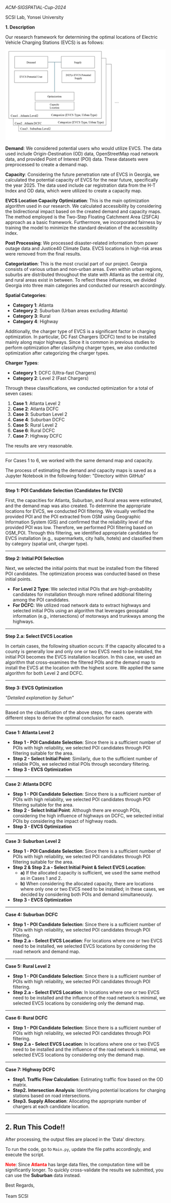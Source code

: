 *ACM-SIGSPATIAL-Cup-2024*

SCSI Lab, Yonsei University

**1. Description**

Our research framework for determining the optimal locations of Electric Vehicle Charging Stations (EVCS) is as follows:

![Project Framework](./figure/project_framework.jpg)

**Demand**: We considered potential users who would utilize EVCS. The data used include Origin-Destination (OD) data, OpenStreetMap road network data, and provided Point of Interest (POI) data. These datasets were preprocessed to create a demand map.

**Capacity**: Considering the future penetration rate of EVCS in Georgia, we calculated the potential capacity of EVCS for the near future, specifically the year 2025. The data used include car registration data from the H-T Index and OD data, which were utilized to create a capacity map.

**EVCS Location Capacity Optimization**: This is the main optimization algorithm used in our research. We calculated accessibility by considering the bidirectional impact based on the created demand and capacity maps. The method employed is the Two-Step Floating Catchment Area (2SFCA) approach as a basic framework. Furthermore, we incorporated fairness by training the model to minimize the standard deviation of the accessibility index.

**Post Processing**: We processed disaster-related information from power outage data and Justice40 Climate Data. EVCS locations in high-risk areas were removed from the final results.

**Categorization**: This is the most crucial part of our project. Georgia consists of various urban and non-urban areas. Even within urban regions, suburbs are distributed throughout the state with Atlanta as the central city, and rural areas exist in between. To reflect these influences, we divided Georgia into three main categories and conducted our research accordingly.

**Spatial Categories**:

- **Category 1**: Atlanta
- **Category 2**: Suburban (Urban areas excluding Atlanta)
- **Category 3**: Rural
- **Category 4**: Highway

Additionally, the charger type of EVCS is a significant factor in charging optimization. In particular, DC Fast Chargers (DCFC) tend to be installed mainly along major highways. Since it is common in previous studies to perform optimization after classifying charger types, we also conducted optimization after categorizing the charger types.

**Charger Types**:

- **Category 1**: DCFC (Ultra-fast Chargers)
- **Category 2**: Level 2 (Fast Chargers)

Through these classifications, we conducted optimization for a total of seven cases:

1. **Case 1**: Atlanta Level 2
2. **Case 2**: Atlanta DCFC
3. **Case 3**: Suburban Level 2
4. **Case 4**: Suburban DCFC
5. **Case 5**: Rural Level 2
6. **Case 6**: Rural DCFC
7. **Case 7**: Highway DCFC

The results are very reasonable.

---

For Cases 1 to 6, we worked with the same demand map and capacity.

The process of estimating the demand and capacity maps is saved as a Jupyter Notebook in the following folder: "Directory within GitHub"

---

**Step 1: POI Candidate Selection (Candidates for EVCS)**

First, the capacities for Atlanta, Suburban, and Rural areas were estimated, and the demand map was also created. To determine the appropriate locations for EVCS, we conducted POI filtering. We visually verified the provided POI and the POI extracted from OSM using Geographic Information System (GIS) and confirmed that the reliability level of the provided POI was low. Therefore, we performed POI filtering based on OSM_POI. Through this filtering, we identified appropriate candidates for EVCS installation (e.g., supermarkets, city halls, hotels) and classified them by category (spatial unit, charger type).

---

**Step 2: Initial POI Selection**

Next, we selected the initial points that must be installed from the filtered POI candidates. The optimization process was conducted based on these initial points.

- **For Level 2 Type**: We selected initial POIs that are high-probability candidates for installation through more refined additional filtering among the POI candidates.
- **For DCFC**: We utilized road network data to extract highways and selected initial POIs using an algorithm that leverages geospatial information (e.g., intersections) of motorways and trunkways among the highways.

---

**Step 2.a: Select EVCS Location**

In certain cases, the following situation occurs: If the capacity allocated to a county is generally low and only one or two EVCS need to be installed, the initial POI becomes the EVCS installation location. In this case, we used an algorithm that cross-examines the filtered POIs and the demand map to install the EVCS at the location with the highest score. We applied the same algorithm for both Level 2 and DCFC.

---

**Step 3: EVCS Optimization**

*"Detailed explanation by Sehun"*

---

Based on the classification of the above steps, the cases operate with different steps to derive the optimal conclusion for each.

---

**Case 1: Atlanta Level 2**

- **Step 1 - POI Candidate Selection**: Since there is a sufficient number of POIs with high reliability, we selected POI candidates through POI filtering suitable for the area.
- **Step 2 - Select Initial Point**: Similarly, due to the sufficient number of reliable POIs, we selected initial POIs through secondary filtering.
- **Step 3 - EVCS Optimization**

---

**Case 2: Atlanta DCFC**

- **Step 1 - POI Candidate Selection**: Since there is a sufficient number of POIs with high reliability, we selected POI candidates through POI filtering suitable for the area.
- **Step 2 - Select Initial Point**: Although there are enough POIs, considering the high influence of highways on DCFC, we selected initial POIs by considering the impact of highway roads.
- **Step 3 - EVCS Optimization**

---

**Case 3: Suburban Level 2**

- **Step 1 - POI Candidate Selection**: Since there is a sufficient number of POIs with high reliability, we selected POI candidates through POI filtering suitable for the area.
- **Step 2 & Step 2.a - Select Initial Point & Select EVCS Location**:
  - **a)** If the allocated capacity is sufficient, we used the same method as in Cases 1 and 2.
  - **b)** When considering the allocated capacity, there are locations where only one or two EVCS need to be installed; in these cases, we decided by considering both POIs and demand simultaneously.
- **Step 3 - EVCS Optimization**

---

**Case 4: Suburban DCFC**

- **Step 1 - POI Candidate Selection**: Since there is a sufficient number of POIs with high reliability, we selected POI candidates through POI filtering.
- **Step 2.a - Select EVCS Location**: For locations where one or two EVCS need to be installed, we selected EVCS locations by considering the road network and demand map.

---

**Case 5: Rural Level 2**

- **Step 1 - POI Candidate Selection**: Since there is a sufficient number of POIs with high reliability, we selected POI candidates through POI filtering.
- **Step 2.a - Select EVCS Location**: In locations where one or two EVCS need to be installed and the influence of the road network is minimal, we selected EVCS locations by considering only the demand map.

---

**Case 6: Rural DCFC**

- **Step 1 - POI Candidate Selection**: Since there is a sufficient number of POIs with high reliability, we selected POI candidates through POI filtering.
- **Step 2.a - Select EVCS Location**: In locations where one or two EVCS need to be installed and the influence of the road network is minimal, we selected EVCS locations by considering only the demand map.

---

**Case 7: Highway DCFC**

- **Step1. Traffic Flow Calculation**: Estimating traffic flow based on the OD matrix.
- **Step2. Intersection Analysis**: Identifying potential locations for charging stations based on road intersections.
- **Step3. Supply Allocation**: Allocating the appropriate number of chargers at each candidate location.
---

## 2. Run This Code!!

After processing, the output files are placed in the 'Data' directory.

To run the code, go to `Main.py`, update the file paths accordingly, and execute the script.

**<span style="color:red">Note</span>**: Since **<span style="color:red">Atlanta</span>** has large data files, the computation time will be significantly longer. To quickly cross-validate the results we submitted, you can use the **Suburban** data instead.

Best Regards,<br><br>Team SCSI